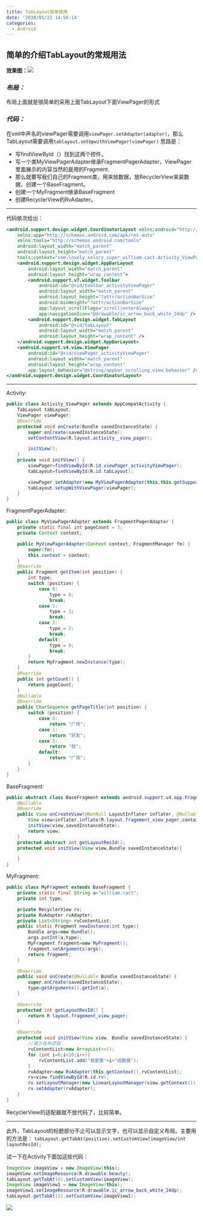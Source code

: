 ```yaml
---
title: TabLayout简单使用
date: '2018/01/22 14:56:14'
categories:
  - Android
---
```


## 简单的介绍TabLayout的常规用法
**效果图：**![](http://upload-images.jianshu.io/upload_images/7177220-ff5e0d2a16fafebb.gif?imageMogr2/auto-orient/strip%7CimageView2/2/w/200)

### *布局：*
布局上面就是很简单的采用上面TabLayout下面ViewPager的形式
### *代码：*
在xml中声名的viewPager需要调用`viewPager.setAdapter(adapter)`，那么TabLayout需要调用`tablayout.setUpwithViewPager(viewPager)`
思路是：
* 写findViewById（）找到这两个控件。
* 写一个类MyViewPagerAdapter继承FragmentPagerAdapter，ViewPager里面展示的内容当然的是用的Fragment.
* 那么就要写我们自己的Fragment类，用来放数据，放RecyclerView来装数据，创建一个BaseFragment。
* 创建一个MyFragment继承BaseFragment
* 创建RecyclerView的RvAdapter。
---
代码依次给出：
``` xml
<android.support.design.widget.CoordinatorLayout xmlns:android="http://schemas.android.com/apk/res/android"
    xmlns:app="http://schemas.android.com/apk/res-auto"
    xmlns:tools="http://schemas.android.com/tools"
    android:layout_width="match_parent"
    android:layout_height="match_parent"
    tools:context="com.lovely_solory.super_william.cact.Activity_ViewPager">
    <android.support.design.widget.AppBarLayout
        android:layout_width="match_parent"
        android:layout_height="wrap_content">
        <android.support.v7.widget.Toolbar
            android:id="@+id/toolbar_activityViewPager"
            android:layout_width="match_parent"
            android:layout_height="?attr/actionBarSize"
            android:minHeight="?attr/actionBarSize"
            app:layout_scrollFlags="scroll|enterAlways"
            app:navigationIcon="@drawable/ic_arrow_back_white_24dp" />
        <android.support.design.widget.TabLayout
            android:id="@+id/tabLayout"
            android:layout_width="match_parent"
            android:layout_height="wrap_content" />
    </android.support.design.widget.AppBarLayout>
    <android.support.v4.view.ViewPager
        android:id="@+id/viewPager_activityViewPager"
        android:layout_width="match_parent"
        android:layout_height="wrap_content"
        app:layout_behavior="@string/appbar_scrolling_view_behavior" />
</android.support.design.widget.CoordinatorLayout>
```

---
Activity:
``` java
public class Activity_ViewPager extends AppCompatActivity {
    TabLayout tabLayout;
    ViewPager viewPager;
    @Override
    protected void onCreate(Bundle savedInstanceState) {
        super.onCreate(savedInstanceState);
        setContentView(R.layout.activity__view_pager);

        initView();
    }
    private void initView() {
        viewPager=findViewById(R.id.viewPager_activityViewPager);
        tabLayout=findViewById(R.id.tabLayout);

        viewPager.setAdapter(new MyViewPagerAdapter(this,this.getSupportFragmentManager()));
        tabLayout.setupWithViewPager(viewPager);
    }
}
```
FragmentPagerAdapter:
``` java
public class MyViewPagerAdapter extends FragmentPagerAdapter {
    private static final int pageCount = 3;
    private Context context;

    public MyViewPagerAdapter(Context context, FragmentManager fm) {
        super(fm);
        this.context = context;
    }
    @Override
    public Fragment getItem(int position) {
        int type;
        switch (position) {
            case 0:
                type = 0;
                break;
            case 1:
                type = 1;
                break;
            case 2:
                type = 2;
                break;
            default:
                type = 0;
                break;
        }
        return MyFragment.newInstance(type);
    }
    @Override
    public int getCount() {
        return pageCount;
    }
    @Nullable
    @Override
    public CharSequence getPageTitle(int position) {
        switch (position) {
            case 0:
                return "广场";
            case 1:
                return "好友";
            case 2:
                return "我";
            default:
                return "广场";
        }
    }
}
```
BaseFragment:
``` java
public abstract class BaseFragment extends android.support.v4.app.Fragment{
    @Nullable
    @Override
    public View onCreateView(@NonNull LayoutInflater inflater, @Nullable ViewGroup container, Bundle savedInstanceState) {
        View view=inflater.inflate(R.layout.fragement_view_pager,container,false);
        initView(view,savedInstanceState);
        return view;
    }
    protected abstract int getLayoutResId();
    protected void initView(View view,Bundle savedInstanceState){

    }
}
```
MyFragment:
``` java
public class MyFragment extends BaseFragment {
    private static final String a="william.cact";
    private int type;

    private RecyclerView rv;
    private RvAdapter rvAdapter;
    private List<String> rvContentList;
    public static Fragment newInstance(int type){
        Bundle args=new Bundle();
        args.putInt(a,type);
        MyFragment fragment=new MyFragment();
        fragment.setArguments(args);
        return fragment;
    }

    @Override
    public void onCreate(@Nullable Bundle savedInstanceState) {
        super.onCreate(savedInstanceState);
        type=getArguments().getInt(a);
    }

    @Override
    protected int getLayoutResId() {
        return R.layout.fragement_view_pager;
    }

    @Override
    protected void initView(View view, Bundle savedInstanceState) {
        //展示各种逻辑
        rvContentList=new ArrayList<>();
        for (int i=0;i<20;i++){
            rvContentList.add("我是第"+i+"组数据");
        }
        rvAdapter=new RvAdapter(this.getContext(),rvContentList);
        rv=view.findViewById(R.id.rv);
        rv.setLayoutManager(new LinearLayoutManager(view.getContext()));
        rv.setAdapter(rvAdapter);
    }
}
```
RecyclerView的适配器就不放代码了，比较简单。

---
此外，TabLayout的标题部分不止可以显示文字，也可以显示自定义布局。主要用的方法是：
`tabLayout.getTabAt(position).setCustomView(imageView/int layoutResId);`

试一下在Activity下面加这些代码：
``` java
ImageView imageView = new ImageView(this);
imageView.setImageResource(R.drawable.beauty);
tabLayout.getTabAt(0).setCustomView(imageView);
ImageView imageView1 = new ImageView(this);
imageView1.setImageResource(R.drawable.ic_arrow_back_white_24dp);
tabLayout.getTabAt(1).setCustomView(imageView1);
```


![](http://upload-images.jianshu.io/upload_images/7177220-08d1db697eaa1c7c.png?imageMogr2/auto-orient/strip%7CimageView2/2/w/1240)

                                                                                                                                                                                                                                                                                                                                                                                                                                                                                                                                                                                                                                                                                                                                                                                                                                                                                                                                                                                                                                                                                                                                                                                                                                                                                                                                                                                                                                                                                                                                                                                                                                                                                                                                                                                                                                                                                                                                                                                                                                                                                                                                                                                                                                                                                                                                                                                                                                                                                                                                                                                                                                                                                                                                                                                                                                                                                                                                                                                                                                                                                                                                                                                                                                                                                                                                                                                                                                                                                                                                                                                                                                                                                                                                                                                                                      